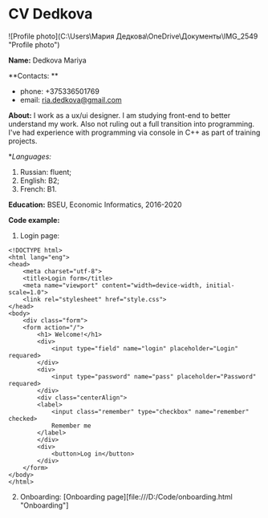 # CV Dedkova

![Profile photo](C:\Users\Мария Дедкова\OneDrive\Документы\IMG_2549 "Profile photo")

**Name:** Dedkova Mariya

**Contacts: **
* phone: +375336501769
* email: ria.dedkova@gmail.com

**About:**
I work as a ux/ui designer. I am studying front-end to better understand my work. Also not ruling out a full transition into programming. I've had experience with programming via console in C++ as part of training projects.
 
**Languages:*
1. Russian: fluent;
2. English: B2;
3. French: B1.

**Education:** 
BSEU, Economic Informatics, 2016-2020

**Code example:**

1. Login page:
```
<!DOCTYPE html>
<html lang="eng">
<head>
    <meta charset="utf-8">
    <title>Login form</title>
    <meta name="viewport" content="width=device-width, initial-scale=1.0">
    <link rel="stylesheet" href="style.css">
</head>
<body>
    <div class="form">
    <form action="/">         
        <h1> Welcome!</h1>
        <div>
            <input type="field" name="login" placeholder="Login"  requared>
        </div>
        <div>
            <input type="password" name="pass" placeholder="Password" requared>
        </div>
        <div class="centerAlign">
        <label>
            <input class="remember" type="checkbox" name="remember" checked>
            Remember me
        </label>
        </div>
        <div>
            <button>Log in</button>
        </div>
    </form>
</body>
</html>
```
2. Onboarding: [Onboarding page][file:///D:/Code/onboarding.html "Onboarding"]
